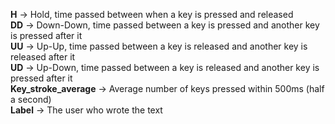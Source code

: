 **H** -> Hold, time passed between when a key is pressed and released\
**DD** -> Down-Down, time passed between a key is pressed and another key is pressed after it\
**UU** -> Up-Up, time passed between a key is released and another key is released after it\
**UD** -> Up-Down, time passed between a key is released and another key is pressed after it\
**Key_stroke_average** -> Average number of keys pressed within 500ms (half a second)\
**Label** -> The user who wrote the text
